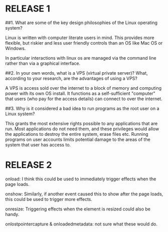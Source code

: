 # RELEASE 1

##1. What are some of the key design philosophies of the Linux operating system?

Linux is written with computer literate users in mind.  This provides more flexible, but riskier and less user friendly controls than an OS like Mac OS or Windows.

In particular interactions with linux os are managed via the command line rather than via a graphical interface.

##2. In your own words, what is a VPS (virtual private server)? What, according to your research, are the advantages of using a VPS?

A VPS is access sold over the internet to a block of memory and computing power with its own OS install.  It functions as a self-sufficient  "computer" that users (who pay for the access details) can connect to over the internet.

##3. Why is it considered a bad idea to run programs as the root user on a Linux system?

This grants the most extensive rights possible to any applications that are run.  Most applications do not need them, and these privileges would allow the applications to destroy the entire system, erase files etc.  Running programs on user accounts limits potential damage to the areas of the system that user has access to.

# RELEASE 2

onload: I think this could be used to immediately trigger effects when the page loads.

onshow: Similarly, if another event caused this to show after the page loads, this could be used to trigger more effects.

onresize: Triggering effects when the element is resized could also be handy.

onlostpointercapture & onloadedmetadata: not sure what these would do.